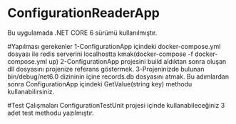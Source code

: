 # ConfigurationReaderApp

Bu uygulamada .NET CORE 6 sürümü kullanılmıştır.

#Yapılması gerekenler
1-ConfigurationApp içindeki docker-compose.yml dosyası ile redis serverini localhostta kmak(docker-compose -f docker-compose.yml up)
2-ConfigurationApp projesini build aldıktan sonra oluşan dll dosyasını projenize referans göstermek.
3-Projeninizde bulunan bin/debug/net6.0 dizininin içine records.db dosyasını atmak.
Bu adımlardan sonra ConfigurationApp içindeki GetValue<T>(string key) methodu kullanabilirsiniz.
  
#Test Çalışmaları
ConfigurationTestUnit projesi içinde kullanabileceğiniz 3 adet test methodu yazılmıştır.
